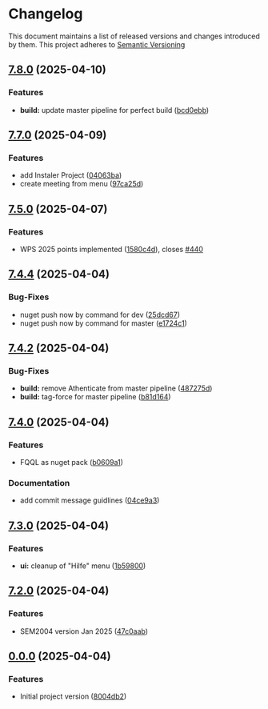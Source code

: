 # Changelog

This document maintains a list of released versions and changes introduced by them.
This project adheres to [Semantic Versioning](https://semver.org/spec/v2.0.0.html)

## [7.8.0](https://dev.azure.com/titanium-sportservice/SPORT_SWM_SEM2004/_git/SPORT_SWM_SEM2004/compare/v7.7.0...v7.8.0) (2025-04-10)


### Features

* **build:**  update master pipeline for perfect build ([bcd0ebb](https://dev.azure.com/titanium-sportservice/SPORT_SWM_SEM2004/_git/SPORT_SWM_SEM2004/commit/bcd0ebb1aad43ce13f4eaef1797c8094a488297f))

## [7.7.0](https://dev.azure.com/titanium-sportservice/SPORT_SWM_SEM2004/_git/SPORT_SWM_SEM2004/compare/v7.5.0...v7.7.0) (2025-04-09)


### Features

* add Instaler Project ([04063ba](https://dev.azure.com/titanium-sportservice/SPORT_SWM_SEM2004/_git/SPORT_SWM_SEM2004/commit/04063baab12aa4186d1b25d930e6f7e13193a1b7))
* create meeting from menu ([97ca25d](https://dev.azure.com/titanium-sportservice/SPORT_SWM_SEM2004/_git/SPORT_SWM_SEM2004/commit/97ca25d0d6348878aa7311083c052f8f1d7633d5))

## [7.5.0](https://dev.azure.com/titanium-sportservice/SPORT_SWM_SEM2004/_git/SPORT_SWM_SEM2004/compare/v7.4.4...v7.5.0) (2025-04-07)


### Features

* WPS 2025 points implemented ([1580c4d](https://dev.azure.com/titanium-sportservice/SPORT_SWM_SEM2004/_git/SPORT_SWM_SEM2004/commit/1580c4dca08d1d632fc8930098a62c5a677466e0)), closes [#440](https://dev.azure.com/titanium-sportservice/SPORT_SWM_SEM2004/_git/SPORT_SWM_SEM2004/issues/440)

## [7.4.4](https://dev.azure.com/titanium-sportservice/SPORT_SWM_SEM2004/_git/SPORT_SWM_SEM2004/compare/v7.4.2...v7.4.4) (2025-04-04)


### Bug-Fixes

* nuget push now by command for dev ([25dcd67](https://dev.azure.com/titanium-sportservice/SPORT_SWM_SEM2004/_git/SPORT_SWM_SEM2004/commit/25dcd67a2e58af3116c268cf9b02bd20dacce042))
* nuget push now by command for master ([e1724c1](https://dev.azure.com/titanium-sportservice/SPORT_SWM_SEM2004/_git/SPORT_SWM_SEM2004/commit/e1724c1f373a588f805a4863e2cebd827e2d75fd))

## [7.4.2](https://dev.azure.com/titanium-sportservice/SPORT_SWM_SEM2004/_git/SPORT_SWM_SEM2004/compare/v7.4.0...v7.4.2) (2025-04-04)


### Bug-Fixes

* **build:** remove Athenticate from master pipeline ([487275d](https://dev.azure.com/titanium-sportservice/SPORT_SWM_SEM2004/_git/SPORT_SWM_SEM2004/commit/487275d6b8c72a47ed3e7f67e043e1fade11245b))
* **build:** tag-force for master pipeline ([b81d164](https://dev.azure.com/titanium-sportservice/SPORT_SWM_SEM2004/_git/SPORT_SWM_SEM2004/commit/b81d1642fb12143a1c3d9085647d1e848ef6ab6d))

## [7.4.0](https://dev.azure.com/titanium-sportservice/SPORT_SWM_SEM2004/_git/SPORT_SWM_SEM2004/compare/v7.3.0...v7.4.0) (2025-04-04)


### Features

* FQQL as nuget pack ([b0609a1](https://dev.azure.com/titanium-sportservice/SPORT_SWM_SEM2004/_git/SPORT_SWM_SEM2004/commit/b0609a14d66758386bbeac45f3589624d1b7a50a))


### Documentation

* add commit message guidlines ([04ce9a3](https://dev.azure.com/titanium-sportservice/SPORT_SWM_SEM2004/_git/SPORT_SWM_SEM2004/commit/04ce9a394cad29809ddb778ad3c14ce6235e03eb))

## [7.3.0](https://dev.azure.com/titanium-sportservice/SPORT_SWM_SEM2004/_git/SPORT_SWM_SEM2004/compare/v7.2.0...v7.3.0) (2025-04-04)


### Features

* **ui:** cleanup of "Hilfe" menu ([1b59800](https://dev.azure.com/titanium-sportservice/SPORT_SWM_SEM2004/_git/SPORT_SWM_SEM2004/commit/1b59800bf2fd8afef7939814c7019f2b8abbda91))

## [7.2.0](https://dev.azure.com/titanium-sportservice/SPORT_SWM_SEM2004/_git/SPORT_SWM_SEM2004/compare/v0.0.0...v7.2.0) (2025-04-04)


### Features

* SEM2004 version Jan 2025 ([47c0aab](https://dev.azure.com/titanium-sportservice/SPORT_SWM_SEM2004/_git/SPORT_SWM_SEM2004/commit/47c0aab45df89b8991994d23b33ea0e704567a28))

## [0.0.0](https://dev.azure.com/titanium-sportservice/SPORT_SWM_SEM2004/_git/SPORT_SWM_SEM2004/compare/8004db2bb7ef4412ffb89db3a165952b028a8bd0...v0.0.0) (2025-04-04)


### Features

* Initial project version ([8004db2](https://dev.azure.com/titanium-sportservice/SPORT_SWM_SEM2004/_git/SPORT_SWM_SEM2004/commit/8004db2bb7ef4412ffb89db3a165952b028a8bd0))
